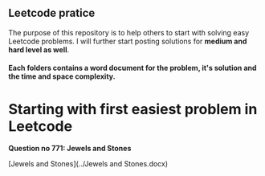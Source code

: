 
<h2>Leetcode pratice</h2>

The purpose of this repository is to help others to start with solving easy Leetcode problems. I will further start posting solutions for **medium and hard level as well**.

#### Each folders contains a word document for the problem, it's solution and the time and space complexity.

# Starting with first easiest problem in Leetcode

**Question no 771: Jewels and Stones**


[Jewels and Stones](../Jewels and Stones.docx)
